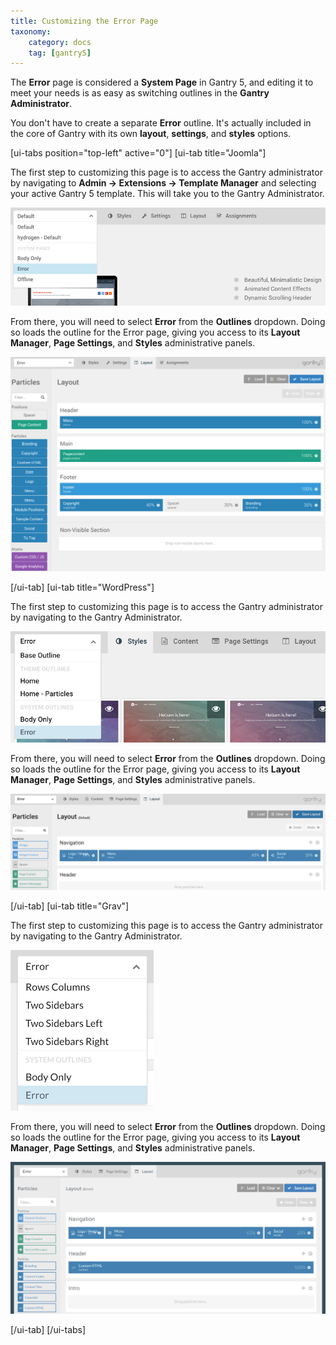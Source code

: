 ```yaml
---
title: Customizing the Error Page
taxonomy:
    category: docs
    tag: [gantry5]
---
```


The **Error** page is considered a **System Page** in Gantry 5, and editing it to meet your needs is as easy as switching outlines in the **Gantry Administrator**.

You don't have to create a separate **Error** outline. It's actually included in the core of Gantry with its own **layout**, **settings**, and **styles** options.

[ui-tabs position="top-left" active="0"]
[ui-tab title="Joomla"]

The first step to customizing this page is to access the Gantry administrator by navigating to **Admin → Extensions → Template Manager** and selecting your active Gantry 5 template. This will take you to the Gantry Administrator.

![Error Page](errorpage_1.png?classes=shadow,border)

From there, you will need to select **Error** from the **Outlines** dropdown. Doing so loads the outline for the Error page, giving you access to its **Layout Manager**, **Page Settings**, and **Styles** administrative panels.

![Error Page](errorpage_2.png?classes=shadow,border)

[/ui-tab]
[ui-tab title="WordPress"]

The first step to customizing this page is to access the Gantry administrator by navigating to the Gantry Administrator.

![Error Page](errorpage_1_wp.png?classes=shadow,border)

From there, you will need to select **Error** from the **Outlines** dropdown. Doing so loads the outline for the Error page, giving you access to its **Layout Manager**, **Page Settings**, and **Styles** administrative panels.

![Error Page](errorpage_2_wp.png?classes=shadow,border)

[/ui-tab]
[ui-tab title="Grav"]

The first step to customizing this page is to access the Gantry administrator by navigating to the Gantry Administrator.

![Error Page](errorpage_1_grav.png?classes=shadow,border)

From there, you will need to select **Error** from the **Outlines** dropdown. Doing so loads the outline for the Error page, giving you access to its **Layout Manager**, **Page Settings**, and **Styles** administrative panels.

![Error Page](errorpage_2_grav.png?classes=shadow,border)

[/ui-tab]
[/ui-tabs]

